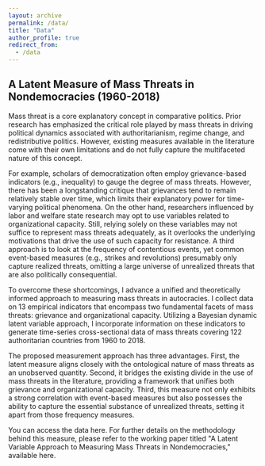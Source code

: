 ```yaml
---
layout: archive
permalink: /data/
title: "Data"
author_profile: true
redirect_from:
  - /data
---
```


## A Latent Measure of Mass Threats in Nondemocracies (1960-2018)


Mass threat is a core explanatory concept in comparative politics. Prior research has emphasized the critical role played by mass threats in driving political dynamics associated with authoritarianism, regime change, and redistributive politics. However, existing measures available in the literature come with their own limitations and do not fully capture the multifaceted nature of this concept.

For example, scholars of democratization often employ grievance-based indicators (e.g., inequality) to gauge the degree of mass threats. However, there has been a longstanding critique that grievances tend to remain relatively stable over time, which limits their explanatory power for time-varying political phenomena. On the other hand, researchers influenced by labor and welfare state research may opt to use variables related to organizational capacity. Still, relying solely on these variables may not suffice to represent mass threats adequately, as it overlooks the underlying motivations that drive the use of such capacity for resistance. A third approach is to look at the frequency of contentious events, yet common event-based measures (e.g., strikes and revolutions) presumably only capture realized threats, omitting a large universe of unrealized threats that are also politically consequential.

To overcome these shortcomings, I advance a unified and theoretically informed approach to measuring mass threats in autocracies. I collect data on 13 empirical indicators that encompass two fundamental facets of mass threats: grievance and organizational capacity. Utilizing a Bayesian dynamic latent variable approach, I incorporate information on these indicators to generate time-series cross-sectional data of mass threats covering 122 authoritarian countries from 1960 to 2018.

The proposed measurement approach has three advantages. First, the latent measure aligns closely with the ontological nature of mass threats as an unobserved quantity. Second, it bridges the existing divide in the use of mass threats in the literature, providing a framework that unifies both grievance and organizational capacity. Third, this measure not only exhibits a strong correlation with event-based measures but also possesses the ability to capture the essential substance of unrealized threats, setting it apart from those frequency measures.

You can access the data here. For further details on the methodology behind this measure, please refer to the working paper titled "A Latent Variable Approach to Measuring Mass Threats in Nondemocracies," available here.

